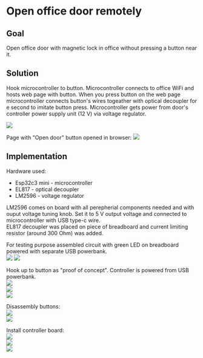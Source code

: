 
# Open office door remotely  

## Goal  

Open office door with magnetic lock in office without pressing a button near it.  

## Solution  

Hook microcontroller to button. Microcontroller connects to office WiFi and hosts web page with button. When you press button on the web page microcontroller connects button's wires togeather with optical decoupler for e second to imitate button press. Microcontroller gets power from door's controller power supply unit (12 V) via voltage regulator.     

![](media/button_in_action.gif)

Page with "Open door" button opened in browser:
![](media/Page_screen.png)

## Implementation  

Hardware used:   
- Esp32c3 mini - microcontroller 
- EL817 - optical decoupler
- LM2596 - voltage regulator 

LM2596 comes on board with all perepherial components needed and with ouput voltage tuning knob. Set it to 5 V output voltage and connected to microcontroller with USB type-c wire.  
EL817 decoupler was placed on piece of breadboard and current limiting resistor (around 300 Ohm) was added.  

For testing purpose assembled circuit with green LED on breadboard powered with separate USB powerbank.   
![](media/Testing-circuit.gif) 
![](media/Testing-circuit.jpg)  

Hook up to button as "proof of concept". Controller is powered from USB powerbank.   
![](media/Testing_1.jpg)  
![](media/Testing_2.jpg)  
![](media/Testing_3.jpg)  

Disassembly buttons:  
![](media/installing_1.jpg)  
![](media/installing_2.jpg)  

Install controller board:  
![](media/installing_3.jpg)  
![](media/installing_4.jpg)  
![](media/installing_5.jpg)  
